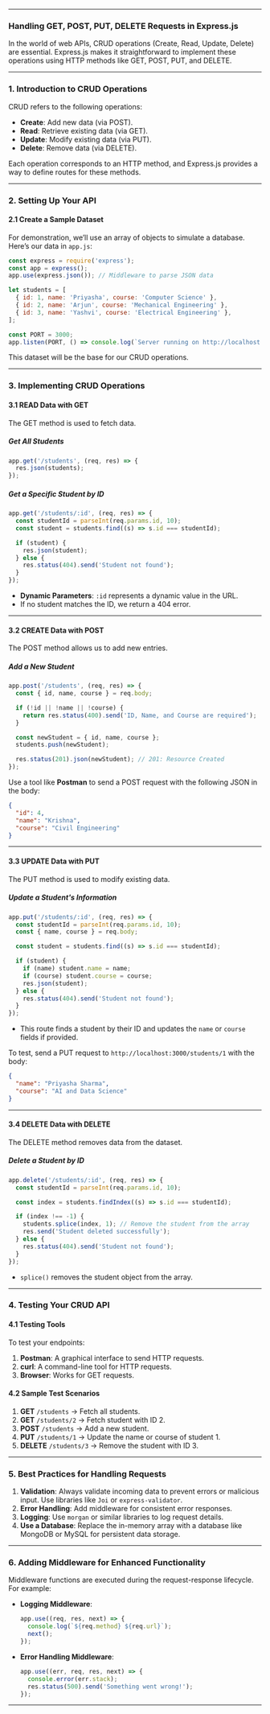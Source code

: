 
---

### **Handling GET, POST, PUT, DELETE Requests in Express.js**

In the world of web APIs, CRUD operations (Create, Read, Update, Delete) are essential. Express.js makes it straightforward to implement these operations using HTTP methods like GET, POST, PUT, and DELETE.

---

### **1. Introduction to CRUD Operations**

CRUD refers to the following operations:  
- **Create**: Add new data (via POST).  
- **Read**: Retrieve existing data (via GET).  
- **Update**: Modify existing data (via PUT).  
- **Delete**: Remove data (via DELETE).  

Each operation corresponds to an HTTP method, and Express.js provides a way to define routes for these methods.

---

### **2. Setting Up Your API**

#### **2.1 Create a Sample Dataset**
For demonstration, we’ll use an array of objects to simulate a database. Here’s our data in `app.js`:
```javascript
const express = require('express');
const app = express();
app.use(express.json()); // Middleware to parse JSON data

let students = [
  { id: 1, name: 'Priyasha', course: 'Computer Science' },
  { id: 2, name: 'Arjun', course: 'Mechanical Engineering' },
  { id: 3, name: 'Yashvi', course: 'Electrical Engineering' },
];

const PORT = 3000;
app.listen(PORT, () => console.log(`Server running on http://localhost:${PORT}`));
```

This dataset will be the base for our CRUD operations.

---

### **3. Implementing CRUD Operations**

#### **3.1 READ Data with GET**
The GET method is used to fetch data.

##### **Get All Students**
```javascript
app.get('/students', (req, res) => {
  res.json(students);
});
```

##### **Get a Specific Student by ID**
```javascript
app.get('/students/:id', (req, res) => {
  const studentId = parseInt(req.params.id, 10);
  const student = students.find((s) => s.id === studentId);

  if (student) {
    res.json(student);
  } else {
    res.status(404).send('Student not found');
  }
});
```
- **Dynamic Parameters**: `:id` represents a dynamic value in the URL.
- If no student matches the ID, we return a 404 error.

---

#### **3.2 CREATE Data with POST**
The POST method allows us to add new entries.

##### **Add a New Student**
```javascript
app.post('/students', (req, res) => {
  const { id, name, course } = req.body;

  if (!id || !name || !course) {
    return res.status(400).send('ID, Name, and Course are required');
  }

  const newStudent = { id, name, course };
  students.push(newStudent);

  res.status(201).json(newStudent); // 201: Resource Created
});
```

Use a tool like **Postman** to send a POST request with the following JSON in the body:
```json
{
  "id": 4,
  "name": "Krishna",
  "course": "Civil Engineering"
}
```

---

#### **3.3 UPDATE Data with PUT**
The PUT method is used to modify existing data.

##### **Update a Student's Information**
```javascript
app.put('/students/:id', (req, res) => {
  const studentId = parseInt(req.params.id, 10);
  const { name, course } = req.body;

  const student = students.find((s) => s.id === studentId);

  if (student) {
    if (name) student.name = name;
    if (course) student.course = course;
    res.json(student);
  } else {
    res.status(404).send('Student not found');
  }
});
```
- This route finds a student by their ID and updates the `name` or `course` fields if provided.

To test, send a PUT request to `http://localhost:3000/students/1` with the body:
```json
{
  "name": "Priyasha Sharma",
  "course": "AI and Data Science"
}
```

---

#### **3.4 DELETE Data with DELETE**
The DELETE method removes data from the dataset.

##### **Delete a Student by ID**
```javascript
app.delete('/students/:id', (req, res) => {
  const studentId = parseInt(req.params.id, 10);

  const index = students.findIndex((s) => s.id === studentId);

  if (index !== -1) {
    students.splice(index, 1); // Remove the student from the array
    res.send('Student deleted successfully');
  } else {
    res.status(404).send('Student not found');
  }
});
```
- `splice()` removes the student object from the array.

---

### **4. Testing Your CRUD API**

#### **4.1 Testing Tools**
To test your endpoints:
1. **Postman**: A graphical interface to send HTTP requests.
2. **curl**: A command-line tool for HTTP requests.
3. **Browser**: Works for GET requests.

#### **4.2 Sample Test Scenarios**
1. **GET** `/students` → Fetch all students.
2. **GET** `/students/2` → Fetch student with ID 2.
3. **POST** `/students` → Add a new student.
4. **PUT** `/students/1` → Update the name or course of student 1.
5. **DELETE** `/students/3` → Remove the student with ID 3.

---

### **5. Best Practices for Handling Requests**

1. **Validation**: Always validate incoming data to prevent errors or malicious input. Use libraries like `Joi` or `express-validator`.
2. **Error Handling**: Add middleware for consistent error responses.
3. **Logging**: Use `morgan` or similar libraries to log request details.
4. **Use a Database**: Replace the in-memory array with a database like MongoDB or MySQL for persistent data storage.

---

### **6. Adding Middleware for Enhanced Functionality**

Middleware functions are executed during the request-response lifecycle. For example:
- **Logging Middleware**:
  ```javascript
  app.use((req, res, next) => {
    console.log(`${req.method} ${req.url}`);
    next();
  });
  ```
- **Error Handling Middleware**:
  ```javascript
  app.use((err, req, res, next) => {
    console.error(err.stack);
    res.status(500).send('Something went wrong!');
  });
  ```

---


